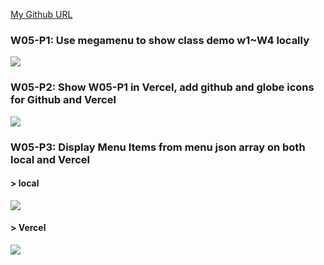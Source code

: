 [My Github URL](https://github.com/Sky00l/1112-js-demo_90.git)

### W05-P1: Use megamenu to show class demo w1~W4 locally
 
![](w05-p1.png)

### W05-P2: Show W05-P1 in Vercel, add github and globe icons for Github and Vercel

![](w05-p2.png)

### W05-P3: Display Menu Items from menu json array on both local and Vercel
 
#### > local
 
![](w05-p3-1.png)
 
#### > Vercel
 
![](w05-p3-2.png)